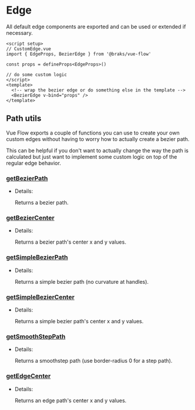 # Edge

All default edge components are exported and can be used or extended if necessary.

```vue
<script setup>
// CustomEdge.vue
import { EdgeProps, BezierEdge } from '@braks/vue-flow'

const props = defineProps<EdgeProps>()

// do some custom logic
</script>
<template>
  <!-- wrap the bezier edge or do something else in the template -->
  <BezierEdge v-bind="props" />
</template>
```

## Path utils

Vue Flow exports a couple of functions you can use to create your own custom edges without having to worry how to actually
create a bezier path.

This can be helpful if you don't want to actually change the way the path is calculated but just want to implement some custom logic on top of the 
regular edge behavior.

### [getBezierPath](/typedocs/functions/getBezierPath)

- Details:

  Returns a bezier path.

### [getBezierCenter](/typedocs/functions/getBezierCenter)

- Details:

  Returns a bezier path's center x and y values.

### [getSimpleBezierPath](/typedocs/functions/getSimpleBezierPath)

- Details:

  Returns a simple bezier path (no curvature at handles).

### [getSimpleBezierCenter](/typedocs/functions/getSimpleBezierCenter)

- Details:

  Returns a simple bezier path's center x and y values.

### [getSmoothStepPath](/typedocs/functions/getSmoothStepPath)

- Details:

  Returns a smoothstep path (use border-radius 0 for a step path).

### [getEdgeCenter](/typedocs/functions/getEdgeCenter)

- Details:

  Returns an edge path's center x and y values.
